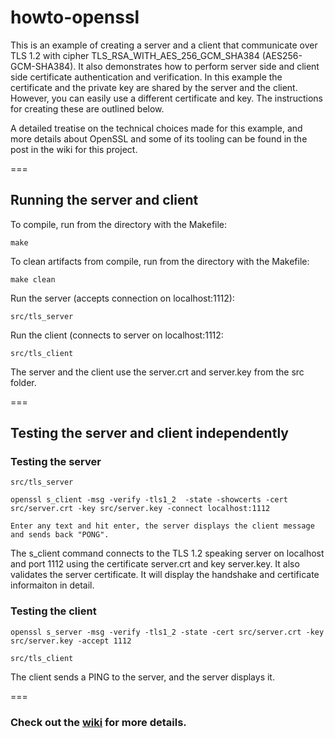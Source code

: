 howto-openssl
=============

This is an example of creating a server and a client that communicate over TLS 1.2 with cipher TLS_RSA_WITH_AES_256_GCM_SHA384 (AES256-GCM-SHA384). It also demonstrates how to perform server side and client side certificate authentication and verification. In this example the certificate and the private key are shared by the server and the client. However, you can easily use a different certificate and key. The instructions for creating these are outlined below.

A detailed treatise on the technical choices made for this example, and more details about OpenSSL and some of its tooling can be found in the post in the wiki for this project.

===

## Running the server and client

To compile, run from the directory with the Makefile:

	make

To clean artifacts from compile, run from the directory with the Makefile:

	make clean

Run the server (accepts connection on localhost:1112):

	src/tls_server

Run the client (connects to server on localhost:1112:

	src/tls_client

The server and the client use the server.crt and server.key from the src folder.

===
## Testing the server and client independently
### Testing the server
	src/tls_server

	openssl s_client -msg -verify -tls1_2  -state -showcerts -cert src/server.crt -key src/server.key -connect localhost:1112

	Enter any text and hit enter, the server displays the client message and sends back "PONG".

The s_client command connects to the TLS 1.2 speaking server on localhost and port 1112 using the certificate server.crt and key server.key. It also validates the server certificate. It will display the handshake and certificate informaiton in detail.

### Testing the client
	openssl s_server -msg -verify -tls1_2 -state -cert src/server.crt -key src/server.key -accept 1112

	src/tls_client

The client sends a PING to the server, and the server displays it.

===

### Check out the [wiki](https://github.com/mdaxini/howto-openssl/wiki) for more details.
